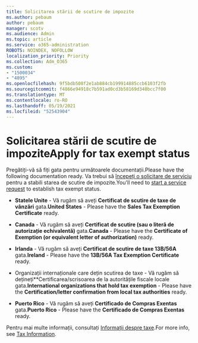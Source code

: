 ```yaml
---
title: Solicitarea stării de scutire de impozite
ms.author: pebaum
author: pebaum
manager: scotv
ms.audience: Admin
ms.topic: article
ms.service: o365-administration
ROBOTS: NOINDEX, NOFOLLOW
localization_priority: Priority
ms.collection: Adm_O365
ms.custom:
- "1500034"
- "4895"
ms.openlocfilehash: 9f5bdb508f2e1ab884cb199914885ccb6103f2fb
ms.sourcegitcommit: f4866e94918c7b591ad0cd3b58169d340bcc7f00
ms.translationtype: MT
ms.contentlocale: ro-RO
ms.lasthandoff: 05/19/2021
ms.locfileid: "52543904"
---
```

# <a name="apply-for-tax-exempt-status"></a><span data-ttu-id="61bce-102">Solicitarea stării de scutire de impozite</span><span class="sxs-lookup"><span data-stu-id="61bce-102">Apply for tax exempt status</span></span>

<span data-ttu-id="61bce-103">Pregătiți-vă să fiți gata pentru următoarele documentații.</span><span class="sxs-lookup"><span data-stu-id="61bce-103">Please have the following documentation ready.</span></span> <span data-ttu-id="61bce-104">Va trebui să [începeți o solicitare de serviciu](https://go.microsoft.com/fwlink/p/?linkid=518322) pentru a stabili starea de scutire de impozite.</span><span class="sxs-lookup"><span data-stu-id="61bce-104">You'll need to [start a service request](https://go.microsoft.com/fwlink/p/?linkid=518322) to establish tax exempt status.</span></span>

- <span data-ttu-id="61bce-105">**Statele Unite** - Vă rugăm să aveți **Certificat de scutire de taxe de vânzări** gata.</span><span class="sxs-lookup"><span data-stu-id="61bce-105">**United States** - Please have the **Sales Tax Exemption Certificate** ready.</span></span>

- <span data-ttu-id="61bce-106">**Canada** - Vă rugăm să aveți **Certificat de scutire (sau o literă de autorizație echivalentă)** gata.</span><span class="sxs-lookup"><span data-stu-id="61bce-106">**Canada** - Please have the **Certificate of Exemption (or equivalent letter of authorization)** ready.</span></span>

- <span data-ttu-id="61bce-107">**Irlanda** - Vă rugăm să aveți **Certificat de scutire de taxe 13B/56A** gata.</span><span class="sxs-lookup"><span data-stu-id="61bce-107">**Ireland** - Please have the **13B/56A Tax Exemption Certificate** ready.</span></span>

- <span data-ttu-id="61bce-108">Organizații internaționale care dețin scutirea de taxe - Vă rugăm să dețineți\*\*Certificarea/scrisoarea de la autoritățile fiscale locale gata.</span><span class="sxs-lookup"><span data-stu-id="61bce-108">**International organizations that hold tax exemption** - Please have the **Certification/letter confirmation from local tax authorities** ready.</span></span>

- <span data-ttu-id="61bce-109">**Puerto Rico** - Vă rugăm să aveți **Certificado de Compras Exentas** gata.</span><span class="sxs-lookup"><span data-stu-id="61bce-109">**Puerto Rico** - Please have the **Certificado de Compras Exentas** ready.</span></span>

<span data-ttu-id="61bce-110">Pentru mai multe informații, consultați [Informații despre taxe](/microsoft-365/commerce/billing-and-payments/tax-information).</span><span class="sxs-lookup"><span data-stu-id="61bce-110">For more info, see [Tax Information](/microsoft-365/commerce/billing-and-payments/tax-information).</span></span>
